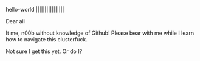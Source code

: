   hello-world
||||||||||||||||

Dear all

It me, n00b without knowledge of Github! Please bear with me while I learn how to navigate this clusterfuck.

Not sure I get this yet. Or do I?
